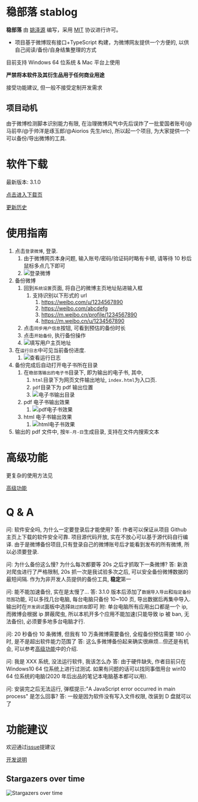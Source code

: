 # 稳部落 stablog

**稳部落** 由 [姚泽源](http://www.yaozeyuan.online/) 编写，采用 [MIT](http://opensource.org/licenses/MIT) 协议进行许可。

- 项目基于微博现有接口+TypeScript 构建，为微博网友提供一个方便的, 以供自己阅读/备份/自身结集整理的方式

目前支持 Windows 64 位系统 & Mac 平台上使用

**严禁将本软件及其衍生品用于任何商业用途**

接受功能建议, 但一般不接受定制开发需求

## 项目动机

由于微博检测脚本识别能力有限, 在治理微博风气中先后误炸了一批爱国者账号(@马前卒/@于帅洋是琢玉郎/@Aiorios 先生/etc), 所以起一个项目, 为大家提供一个可以备份/导出微博的工具.

# 软件下载

最新版本: 3.1.0

[点击进入下载页](https://www.yaozeyuan.online/stablog/)

[更新历史](./changelog.md)

# 使用指南

1.  点击`登录微博`, 登录.
    1.  由于微博网页本身问题, 输入账号/密码/验证码时略有卡顿, 请等待 10 秒后鼠标多点几下即可
    2.  ![登录微博](https://cdn.jsdelivr.net/gh/YaoZeyuan/stablog@master/./doc/img/登录微博.png)
2.  备份微博
    1.  回到`系统设置`页面, 将自己的微博主页地址贴进输入框
        1.  支持识别以下形式的 url
            1.  https://weibo.com/u/1234567890
            2.  https://weibo.com/abcdefg
            3.  https://m.weibo.cn/profile/1234567890
            4.  https://m.weibo.cn/u/1234567890
    2.  点击`同步用户信息`按钮, 可看到预估的备份时长
    3.  点击`开始备份`, 执行备份操作
    4.  ![填写用户主页地址](https://cdn.jsdelivr.net/gh/YaoZeyuan/stablog@master/./doc/img/点击开始备份.png)
3.  在`运行日志`中可见当前备份进度.
    1.  ![查看运行日志](https://cdn.jsdelivr.net/gh/YaoZeyuan/stablog@master/./doc/img/查看运行日志.png)
4.  备份完成后自动打开电子书所在目录
    1.  在`稳部落输出的电子书`目录下, 即为输出的电子书, 其中,
        1.  `html`目录下为网页文件输出地址, `index.html`为入口页.
        2.  `pdf`目录下为 pdf 输出位置
        3.  ![电子书输出目录](https://cdn.jsdelivr.net/gh/YaoZeyuan/stablog@master/./doc/img/电子书输出目录.png)
    2.  pdf 电子书输出效果
        1.  ![pdf电子书效果](https://cdn.jsdelivr.net/gh/YaoZeyuan/stablog@master/./doc/img/pdf电子书效果.png)
    3.  html 电子书输出效果
        1.  ![html电子书效果](https://cdn.jsdelivr.net/gh/YaoZeyuan/stablog@master/./doc/img/html电子书效果.png)
5.  输出的 pdf 文件中, 按`年-月-日`生成目录, 支持在文件内搜索文本

# 高级功能

更复杂的使用方法见

[高级功能](./doc/高级功能.md)

# Q & A

问: 软件安全吗, 为什么一定要登录后才能使用?
答: 作者可以保证从项目 Github 主页上下载的软件安全可靠. 项目源代码开放, 实在不放心可以基于源代码自行编译. 由于是微博备份项目,只有登录自己的微博账号后才能看到发布的所有微博, 所以必须要登录.

问: 为什么备份这么慢? 为什么每次都要等 20s 之后才抓取下一条微博?
答: 新浪对爬虫进行了严格限制, 20s 抓一次是我试验多次之后, 可以安全备份微博数据的最短间隔. 作为为非开发人员提供的备份工具, **稳定**第一

问: 能不能加速备份, 实在是太慢了...
答: 3.1.0 版本后添加了`数据导入导出`和`指定备份范围`功能, 可以多找几台电脑, 每台电脑只备份 10~100 页, 导出数据后再集中导入. 输出时在`开发调试`面板中选择`跳过抓取`即可
附: 单台电脑所有应用出口都是一个 ip, 而微博会根据 ip 屏蔽爬虫, 所以本机开多个应用不能加速(只能导致 ip 被 ban, 无法备份), 必须要多地多台电脑才行.

问: 20 秒备份 10 条微博, 但我有 10 万条微博需要备份, 全程备份预估需要 180 小时, 是不是超出软件能力范围了
答: 这么多微博备份起来确实很麻烦...但还是有机会, 可以参考[高级功能](./doc/高级功能.md)中的介绍.

问: 我是 XXX 系统, 没法运行软件, 我该怎么办
答: 由于硬件缺失, 作者目前只在 Windows10 64 位系统上进行过测试. 如果有问题的话可以找同事借用台 win10 64 位系统的电脑(2020 年后出品的笔记本电脑基本都可以用).

问: 安装完之后无法运行, 弹框提示:"A JavaScript error occurred in main process" 是怎么回事?
答: 一般是因为软件没有写入文件权限, 改装到 D 盘就可以了

# 功能建议

欢迎通过[issue](https://github.com/YaoZeyuan/stablog/issues)提建议

[开发说明](./doc/开发说明.md)

## Stargazers over time

![Stargazers over time](https://starchart.cc/YaoZeyuan/stablog.svg)
